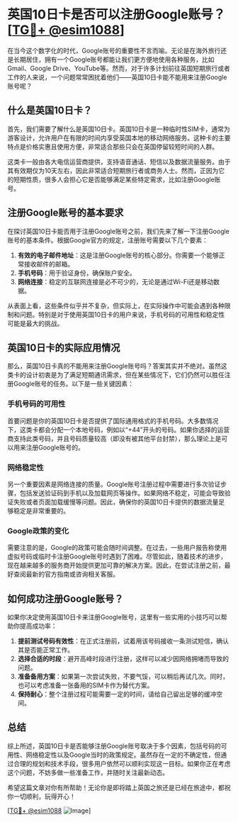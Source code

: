 # 英国10日卡是否可以注册Google账号？[[TG💪+ @esim1088](https://t.me/s/esim1088)]

在当今这个数字化的时代，Google账号的重要性不言而喻。无论是在海外旅行还是长期居住，拥有一个Google账号都能让我们更方便地使用各种服务，比如Gmail、Google Drive、YouTube等。然而，对于许多计划前往英国短期旅行或者工作的人来说，一个问题常常困扰着他们——英国10日卡能不能用来注册Google账号呢？

## 什么是英国10日卡？

首先，我们需要了解什么是英国10日卡。英国10日卡是一种临时性SIM卡，通常为游客设计，允许用户在有限的时间内享受英国本地的移动网络服务。这种卡的主要特点是价格实惠且使用方便，非常适合那些只会在英国停留较短时间的人群。

这类卡一般由各大电信运营商提供，支持语音通话、短信以及数据流量服务。由于其有效期仅为10天左右，因此非常适合短期旅行者或商务人士。然而，正因为它的短期性质，很多人会担心它是否能够满足某些特定需求，比如注册Google账号。

## 注册Google账号的基本要求

在探讨英国10日卡能否用于注册Google账号之前，我们先来了解一下注册Google账号的基本条件。根据Google官方的规定，注册账号需要以下几个要素：

1. **有效的电子邮件地址**：这是注册Google账号的核心部分。你需要一个能够正常接收邮件的邮箱。
2. **手机号码**：用于验证身份，确保账户安全。
3. **网络连接**：稳定的互联网连接是必不可少的，无论是通过Wi-Fi还是移动数据。

从表面上看，这些条件似乎并不复杂，但实际上，在实际操作中可能会遇到各种限制和问题。特别是对于使用英国10日卡的用户来说，手机号码的可用性和稳定性可能是最大的挑战。

## 英国10日卡的实际应用情况

那么，英国10日卡真的不能用来注册Google账号吗？答案其实并不绝对。虽然这类卡的设计初衷是为了满足短期通讯需求，但在某些情况下，它们仍然可以胜任注册Google账号的任务。以下是一些关键因素：

### 手机号码的可用性

首要问题是你的英国10日卡是否提供了国际通用格式的手机号码。大多数情况下，这类卡都会分配一个本地号码，例如以“+44”开头的号码。如果你选择的运营商支持此类号码，并且号码质量较高（即没有被其他平台封禁），那么理论上是可以用来注册Google账号的。

### 网络稳定性

另一个重要因素是网络连接的质量。Google账号注册过程中需要进行多次验证步骤，包括发送验证码到手机以及加载网页等操作。如果网络不稳定，可能会导致验证失败或者页面加载缓慢等问题。因此，确保你的英国10日卡提供的数据流量足够稳定是非常重要的。

### Google政策的变化

需要注意的是，Google的政策可能会随时间调整。在过去，一些用户报告称使用虚拟号码或临时卡注册Google账号时遇到了困难。尽管如此，随着技术的进步，现在越来越多的服务商开始提供更加可靠的解决方案。因此，在尝试注册之前，最好查阅最新的官方指南或咨询相关客服。

## 如何成功注册Google账号？

如果你决定使用英国10日卡来注册Google账号，这里有一些实用的小技巧可以帮助你提高成功率：

1. **提前测试号码有效性**：在正式注册前，试着用该号码接收一条测试短信，确认其是否能正常工作。
2. **选择合适的时段**：避开高峰时段进行注册，这样可以减少因网络拥堵而导致的问题。
3. **准备备用方案**：如果第一次尝试失败，不要气馁，可以稍后再试几次。同时，也可以考虑准备一张备用的SIM卡作为替代方案。
4. **保持耐心**：整个注册过程可能需要一定的时间，请给自己留出足够的缓冲空间。

## 总结

综上所述，英国10日卡是否能够注册Google账号取决于多个因素，包括号码的可用性、网络稳定性以及Google当时的政策规定。虽然存在一定的不确定性，但通过合理的规划和技术手段，很多用户依然可以顺利实现这一目标。如果你正在考虑这个问题，不妨多做一些准备工作，并随时关注最新动态。

希望这篇文章对你有所帮助！无论你是即将踏上英国之旅还是已经在旅途中，都祝你一切顺利，玩得开心！

[[TG💪+ @esim1088](https://t.me/s/esim1088) ![Image](https://i.postimg.cc/4NQfJmqS/Snipaste-2025-05-13-00-14-12.png)]